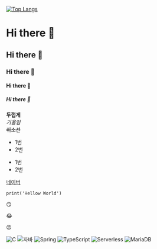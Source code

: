 [![Top Langs](https://github-readme-stats.vercel.app/api/top-langs/?username=tanya-bang)](https://github.com/tanya-bang/github-readme-stats)


# Hi there 👋
## Hi there 👋
### Hi there 👋
#### Hi there 👋
##### Hi there 👋

**두껍게** <br>
*기울임* <br>
~~취소선~~ <br>

* 1번
* 2번
- 1번
- 2번
  
[네이버](naver.com)

```
print('Hellow World')
```

😏

😂

😡

![C](https://img.shields.io/badge/-C-123456?style=flat-square&logo=C&logoColor=black)
![자바](https://img.shields.io/badge/-자바-007396?style=flat&logo=Java&logoColor=ffffff)
![Spring](https://img.shields.io/badge/-Spring-6DB33F?style=for-the-badge&logo=Spring&logoColor=white)
![TypeScript](https://img.shields.io/badge/-TypeScript-3178C6?style=flat-square&logo=TypeScript&logoColor=white)
![Serverless](https://img.shields.io/badge/-Serverless-FD5750?style=flat-square&logo=Serverless&logoColor=magenta)
![MariaDB](https://img.shields.io/badge/-MariaDB-1F305F?style=flat-square&logo=mariadb&logoColor=white)

